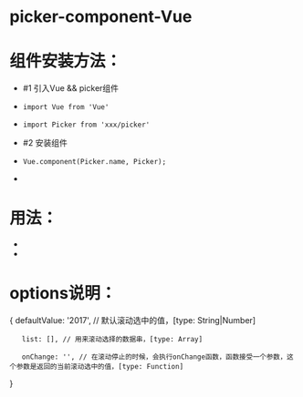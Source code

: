 # picker-component-Vue

# 组件安装方法：
 *   #1 引入Vue && picker组件
 *     import Vue from 'Vue' 
 *     import Picker from 'xxx/picker'
 *   #2 安装组件
 *     Vue.component(Picker.name, Picker);
 * 
# 用法：
 *   <sxx-picker defaultValue="2017" onChange="getValue" list="listArr"></sxx-picker>
 * 
# options说明：
   {
       defaultValue: '2017', // 默认滚动选中的值，[type: String|Number]

       list: [], // 用来滚动选择的数据串，[type: Array]

       onChange: '', // 在滚动停止的时候，会执行onChange函数，函数接受一个参数，这个参数是返回的当前滚动选中的值，[type: Function]

   }
